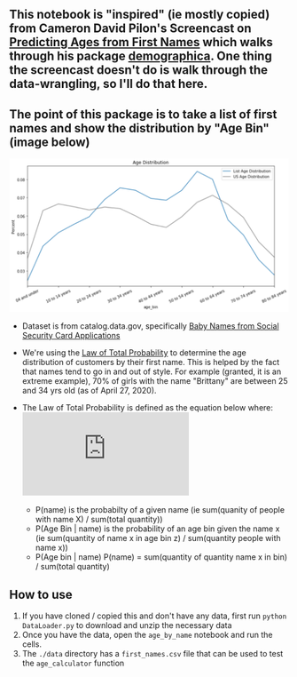 ## This notebook is "inspired" (ie mostly copied) from Cameron David Pilon's Screencast on [Predicting Ages from First Names](https://dataorigami.net/collections/statistics-and-probability/products/determining-ages-using-first-name-data) which walks through his package [demographica](https://github.com/CamDavidsonPilon/demographica). One thing the screencast doesn't do is walk through the data-wrangling, so I'll do that here.

## The point of this package is to take a list of first names and show the distribution by "Age Bin" (image below)

![sample](./data/sample-image.png)



* Dataset is from catalog.data.gov, specifically [Baby Names from Social Security Card Applications](https://catalog.data.gov/dataset/baby-names-from-social-security-card-applications-national-level-data)
* We're using the [Law of Total Probability](https://en.wikipedia.org/wiki/Law_of_total_probability) to determine the age distribution of customers by their first name. This is helped by the fact that names tend to go in and out of style. For example (granted, it is an extreme example), 70% of girls with the name "Brittany" are between 25 and 34 yrs old (as of April 27, 2020).
* The Law of Total Probability is defined as the equation below where: ![equation](https://latex.codecogs.com/gif.latex?P%28%20%5Ctext%7BAge%20bin%7D%20%29%20%3D%20%5Csum_%7B%5Ctext%7Bname%7D%7D%20P%28%20%5Ctext%7BAge%20bin%7D%7C%20%5Ctext%7Bname%7D%20%29P%28%5Ctext%7Bname%7D%29)

    * P(name) is the probabilty of a given name (ie sum(quanity of people with name X) / sum(total quantity))
    * P(Age Bin | name) is the probability of an age bin given the name x (ie sum(quantity of name x in age bin z) / sum(quantity people with name x))
    * P(Age bin | name) P(name) = sum(quantity of quantity name x in bin) / sum(total quantity)

## How to use
1. If you have cloned / copied this and don't have any data, first run `python DataLoader.py` to download and unzip the necessary data
2. Once you have the data, open the `age_by_name` notebook and run the cells. 
3. The `./data` directory has a `first_names.csv` file that can be used to test the `age_calculator` function